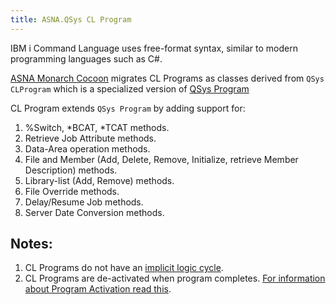 ```yaml
---
title: ASNA.QSys CL Program
---
```


IBM i Command Language uses free-format syntax, similar to modern programming languages such as C#.

[ASNA Monarch Cocoon](https://docs.asna.com/documentation/Help150/Main_Monarch_90.htm) migrates CL Programs as classes derived from `QSys CLProgram` which is a specialized version of [QSys Program](/concepts/program-structure/qsys-program)

CL Program extends `QSys Program` by adding support for: 
1. %Switch, *BCAT, *TCAT methods.
2. Retrieve Job Attribute methods.
3. Data-Area operation methods.
4. File and Member (Add, Delete, Remove, Initialize, retrieve Member Description) methods.
5. Library-list (Add, Remove) methods.
6. File Override methods.
7. Delay/Resume Job methods.
8. Server Date Conversion methods.

## Notes: 
1. CL Programs do not have an [implicit logic cycle](https://www.ibm.com/support/knowledgecenter/en/ssw_ibm_i_72/rzasd/rpgcycle.htm).
2. CL Programs are de-activated when program completes. [For information about Program Activation read this](/concepts/program-structure/qsys-program). 